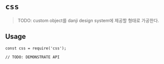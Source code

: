 # `css`

> TODO: custom object를 danji design system에 제공할 형태로 가공한다.

## Usage

```
const css = require('css');

// TODO: DEMONSTRATE API
```
